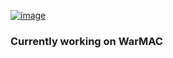 [![image](https://forthebadge.com/images/badges/ctrl-c-ctrl-v.svg)](https://github.com/Eutropios/Eutropios)

### Currently working on WarMAC
